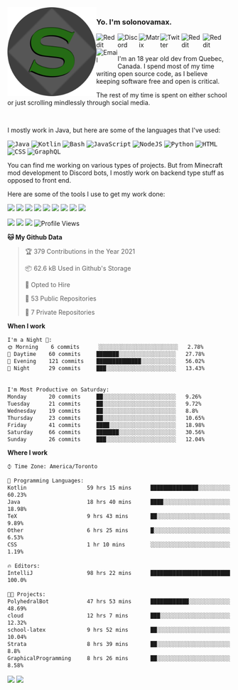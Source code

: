 <img align="left" alt="Avatar" width="200px" src="https://raw.githubusercontent.com/solonovamax/solonovamax/main/solonovamax-circle.png" />

### Yo. I'm solonovamax.

<a href="https://gitlab.com/solonovamax">
    <img align="left" alt="Reddit" width="48px" src="https://img.icons8.com/color/2x/gitlab.png">
</a>

<a href="https://discord.solonovamax.gay">
    <img align="left" alt="Discord" width="48px" src="https://img.icons8.com/color/2x/discord-logo.png">
</a>

<a href="https://matrix.to/#/@solonovamax:matrix.org">
    <img align="left" alt="Matrix" width="48px" src="https://img.icons8.com/material/2x/matrix-logo.png">
</a>

<a href="https://twitter.com/solonovamax">
    <img align="left" alt="Twitter" width="48px" src="https://img.icons8.com/color/2x/twitter.png">
</a>

<!-- <a href="https://twitch.tv/solonovamax">
    <img align="left" alt="Twitch" width="48px" src="https://img.icons8.com/color/2x/twitch.png">
</a> -->

<a href="https://reddit.com/u/solonovamax">
    <img align="left" alt="Reddit" width="48px" src="https://img.icons8.com/color/2x/reddit.png">
</a>

<a href="https://www.youtube.com/channel/UCTxCeyGu41WfEBT8mXpjHMA">
    <img align="left" alt="Reddit" width="48px" src="https://img.icons8.com/color/2x/youtube.png">
</a>

<a href="mailto:solonovamax@12oclockpoint.com">
    <img align="left" alt="Email" width="48px" src="https://img.icons8.com/fluency/2x/mail.png">
</a>

<!-- <a href="https://open.spotify.com/user/solonovamax">
    <img align="left" alt="Spotify" width="48px" src="https://img.icons8.com/color/2x/spotify.png">
</a> -->

<br/>
<br/>

I'm an 18 year old dev from Quebec, Canada.
I spend most of my time writing open source code, as I believe keeping software free and open is critical.

The rest of my time is spent on either school or just scrolling mindlessly through social media.

<br/>

I mostly work in Java, but here are some of the languages that I've used:

<kbd><img height="32" alt="Java" src="https://img.icons8.com/color/1x/java-coffee-cup-logo.png"></kbd>
<kbd><img height="32" alt="Kotlin" src="https://img.icons8.com/color/1x/kotlin.png"></kbd>
<kbd><img height="32" alt="Bash" src="https://img.icons8.com/color/1x/console.png"></kbd>
<kbd><img height="32" alt="JavaScript" src="https://img.icons8.com/color/1x/javascript.png"></kbd>
<kbd><img height="32" alt="NodeJS" src="https://img.icons8.com/color/1x/nodejs.png"></kbd>
<kbd><img height="32" alt="Python" src="https://img.icons8.com/color/1x/python.png"></kbd>
<kbd><img height="32" alt="HTML" src="https://img.icons8.com/color/1x/html-5.png"></kbd>
<kbd><img height="32" alt="CSS" src="https://img.icons8.com/color/1x/css3.png"></kbd>
<kbd><img height="32" alt="GraphQL" src="https://img.icons8.com/color/1x/graphql.png"></kbd>

You can find me working on various types of projects.
But from Minecraft mod development to Discord bots, I mostly work on backend type stuff as opposed to front end.

Here are some of the tools I use to get my work done:

<kbd><img height="32" src="https://img.icons8.com/color/2x/intellij-idea.png"></kbd>
<kbd><img height="32" src="https://img.icons8.com/color/2x/linux.png"></kbd>
<kbd><img height="32" src="https://img.icons8.com/fluent/2x/console.png"></kbd>
<kbd><img height="32" src="https://img.icons8.com/color/2x/open-source.png"></kbd>
<kbd><img height="32" src="https://img.icons8.com/color/2x/git.png"></kbd>
<kbd><img height="32" src="https://img.icons8.com/color/2x/docker.png"></kbd>
<kbd><img height="32" src="https://img.icons8.com/color/2x/mongodb.png"></kbd>
<kbd><img height="32" src="https://img.icons8.com/color/2x/nginx.png"></kbd>
<kbd><img height="32" src="https://img.icons8.com/metro/2x/mysql.png"></kbd>

![](https://img.shields.io/badge/OS-Arch%20Linux-informational?style=flat&logo=Arch%20Linux&logoColor=white&color=007ec6)
![](https://img.shields.io/badge/Editor-IntelliJ%20Idea-informational?style=flat&logo=IntelliJ%20Idea&logoColor=white&color=007ec6)
![](https://img.shields.io/badge/Main%20Languages-Java%20%26%20Kotlin-informational?style=flat&logo=Java&logoColor=white&color=007ec6)
![Profile Views](https://komarev.com/ghpvc/?username=solonovamax&color=blue&style=flat)


<!--START_SECTION:waka-->
**🐱 My Github Data** 

> 🏆 379 Contributions in the Year 2021
 > 
> 📦 62.6 kB Used in Github's Storage 
 > 
> 💼 Opted to Hire
 > 
> 📜 53 Public Repositories 
 > 
> 🔑 7 Private Repositories  
 > 
**When I work** 

```text
I'm a Night 🦉: 
🌞 Morning    6 commits      ░░░░░░░░░░░░░░░░░░░░░░░░░   2.78% 
🌆 Daytime    60 commits     ███████░░░░░░░░░░░░░░░░░░   27.78% 
🌃 Evening    121 commits    ██████████████░░░░░░░░░░░   56.02% 
🌙 Night      29 commits     ███░░░░░░░░░░░░░░░░░░░░░░   13.43%


I'm Most Productive on Saturday: 
Monday       20 commits     ██░░░░░░░░░░░░░░░░░░░░░░░   9.26% 
Tuesday      21 commits     ██░░░░░░░░░░░░░░░░░░░░░░░   9.72% 
Wednesday    19 commits     ██░░░░░░░░░░░░░░░░░░░░░░░   8.8% 
Thursday     23 commits     ██░░░░░░░░░░░░░░░░░░░░░░░   10.65% 
Friday       41 commits     ████░░░░░░░░░░░░░░░░░░░░░   18.98% 
Saturday     66 commits     ███████░░░░░░░░░░░░░░░░░░   30.56% 
Sunday       26 commits     ███░░░░░░░░░░░░░░░░░░░░░░   12.04%

```


**Where I work** 

```text
⌚︎ Time Zone: America/Toronto

💬 Programming Languages: 
Kotlin                   59 hrs 15 mins      ███████████████░░░░░░░░░░   60.23% 
Java                     18 hrs 40 mins      ████░░░░░░░░░░░░░░░░░░░░░   18.98% 
TeX                      9 hrs 43 mins       ██░░░░░░░░░░░░░░░░░░░░░░░   9.89% 
Other                    6 hrs 25 mins       █░░░░░░░░░░░░░░░░░░░░░░░░   6.53% 
CSS                      1 hr 10 mins        ░░░░░░░░░░░░░░░░░░░░░░░░░   1.19%

🔥 Editors: 
IntelliJ                 98 hrs 22 mins      █████████████████████████   100.0%

🐱‍💻 Projects: 
PolyhedralBot            47 hrs 53 mins      ████████████░░░░░░░░░░░░░   48.69% 
cloud                    12 hrs 7 mins       ███░░░░░░░░░░░░░░░░░░░░░░   12.32% 
school-latex             9 hrs 52 mins       ██░░░░░░░░░░░░░░░░░░░░░░░   10.04% 
Strata                   8 hrs 39 mins       ██░░░░░░░░░░░░░░░░░░░░░░░   8.8% 
GraphicalProgramming     8 hrs 26 mins       ██░░░░░░░░░░░░░░░░░░░░░░░   8.58%

```


<!--END_SECTION:waka-->

<div style="white-space:nowrap;width:100%;position: relative;display: inline-block">
<img align="center" src="https://github-readme-stats.vercel.app/api?username=solonovamax&custom_title=solonovamax%27s%20Github%20Stats&langs_count=5&include_all_commits=true&count_private=true&show_icons=true&theme=github_dark"/>
<img align="center" src="https://github-readme-stats.vercel.app/api/wakatime?username=solonovamax&custom_title=solonovamax%27s%20Primary%20Languages&langs_count=10&show_icons=true&theme=github_dark"/>
</div>
